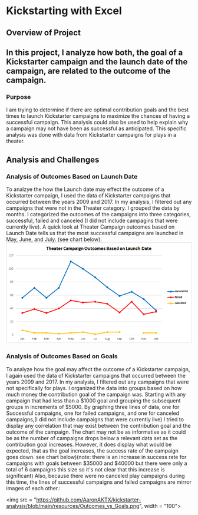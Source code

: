 # Kickstarting with Excel

## Overview of Project
In this project, I analyze how both, the goal of a Kickstarter campaign and the launch date of the campaign, are related to the outcome of the campaign.
--
### Purpose
I am trying to determine if there are optimal contribution goals and the best times to launch Kickstarter campaigns to maximize the chances of having a successful campaign.
This analysis could also be used to help explain why a campaign may not have been as successful as anticipated. This specific analysis was done with data from Kickstarter campaigns 
for plays in a theater.

## Analysis and Challenges

### Analysis of Outcomes Based on Launch Date
To analzye the how the Launch date may effect the outcome of a Kickstarter campaign, I used the data of Kickstarter campaigns that occurred between the years 2009 and 2017. In my analysis, I filtered out any
campaigns that were not in the Theater category. I grouped the data by months. I categorized the outcomes of the campaigns into three categories, successful, failed and canceled (I did not
include campagins that were currently live). A quick look at Theater Campaign outcomes based on Launch Date tells us that the most successful campaigns are launched in May, June, and July. (see chart below): <img src = "https://github.com/AaronAKTX/kickstarter-analysis/blob/main/resources/Theater_Outcomes_vs_Launch.png.png">

### Analysis of Outcomes Based on Goals
To analyze how the goal may affect the outcome of a Kickstarter campaign, I again used the data of Kickstarter campaigns that occurred between the years 2009 and 2017. In my analysis, I filtered out any
campaigns that were not specifically for plays. I organized the data into groups based on how much money the contribution goal of the campaign was. Starting with any campaign that had less than a $1000 goal and grouping the subsequent groups in increments of $5000.
By graphing three lines of data, one for Successful campaigns, one for failed campaigns, and one for canceled campaigns,(I did not include campaigns that were currently live) I tried to display any correlation that may exist between the contribution goal and the outcome of the campaign. The chart may not be as informative as it could be as the number of campaigns drops below a relevant data set as the contribution goal increases. However, it does display what would be expected, that as the goal increases, the success rate of the campaign goes down.
see chart below)(note: there is an increase in success rate for campaigns with goals between $35000 and $40000 but there were only a total of 6 campaigns this size so it's not clear that this increase is significant) Also, because there were no canceled play campaigns during this time, the lines of successful campaigns and failed campaigns are mirror images of each other.:

<img src = "https://github.com/AaronAKTX/kickstarter-analysis/blob/main/resources/Outcomes_vs_Goals.png", width = "100">
